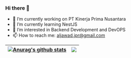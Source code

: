 ### Hi there 👋



- 🔭 I’m currently working on PT Kinerja Prima Nusantara
- 🌱 I’m currently learning NestJS
- 👀 I’m interested in Backend Development and DevOPS
- 📫 How to reach me: aljawad.jpr@gmail.com



| <a href="https://github.com/anuraghazra/github-readme-stats"><img align="center" src="https://github-readme-stats.vercel.app/api?username=buruhsd&show_icons=true&include_all_commits=true&theme=buefy&hide_border=true" alt="Anurag's github stats" /></a> | <a href="https://github.com/anuraghazra/github-readme-stats"><img align="center" src="https://github-readme-stats.vercel.app/api/top-langs/?username=buruhsd&layout=compact&theme=buefy&hide_border=true" /></a> |
| ------------- | ------------- |


